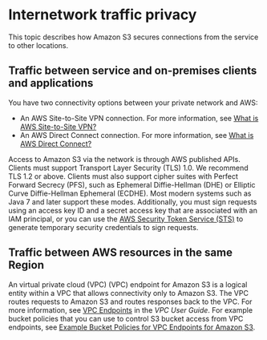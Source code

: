 # Internetwork traffic privacy<a name="inter-network-traffic-privacy"></a>

This topic describes how Amazon S3 secures connections from the service to other locations\.

## Traffic between service and on\-premises clients and applications<a name="inter-network-traffic-privacy-on-prem"></a>

You have two connectivity options between your private network and AWS: 
+ An AWS Site\-to\-Site VPN connection\. For more information, see [What is AWS Site\-to\-Site VPN?](https://docs.aws.amazon.com/vpn/latest/s2svpn/VPC_VPN.html)
+ An AWS Direct Connect connection\. For more information, see [What is AWS Direct Connect?](https://docs.aws.amazon.com/directconnect/latest/UserGuide/Welcome.html)

Access to Amazon S3 via the network is through AWS published APIs\. Clients must support Transport Layer Security \(TLS\) 1\.0\. We recommend TLS 1\.2 or above\. Clients must also support cipher suites with Perfect Forward Secrecy \(PFS\), such as Ephemeral Diffie\-Hellman \(DHE\) or Elliptic Curve Diffie\-Hellman Ephemeral \(ECDHE\)\. Most modern systems such as Java 7 and later support these modes\. Additionally, you must sign requests using an access key ID and a secret access key that are associated with an IAM principal, or you can use the [AWS Security Token Service \(STS\)](https://docs.aws.amazon.com/STS/latest/APIReference/Welcome.html) to generate temporary security credentials to sign requests\.

## Traffic between AWS resources in the same Region<a name="inter-network-traffic-privacy-within-region"></a>

An virtual private cloud \(VPC\) \(VPC\) endpoint for Amazon S3 is a logical entity within a VPC that allows connectivity only to Amazon S3\. The VPC routes requests to Amazon S3 and routes responses back to the VPC\. For more information, see [VPC Endpoints](https://docs.aws.amazon.com/vpc/latest/userguide/vpc-endpoints.html) in the *VPC User Guide*\. For example bucket policies that you can use to control S3 bucket access from VPC endpoints, see [Example Bucket Policies for VPC Endpoints for Amazon S3](example-bucket-policies-vpc-endpoint.md)\. 